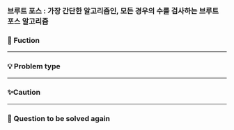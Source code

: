### 브루트 포스 : 가장 간단한 알고리즘인, 모든 경우의 수를 검사하는 브루트 포스 알고리즘
### 🔎 Fuction


----------------------------------
### 💡 Problem type




----------------------------------
### ✨Caution


----------------------------------
### 📌 Question to be solved again
